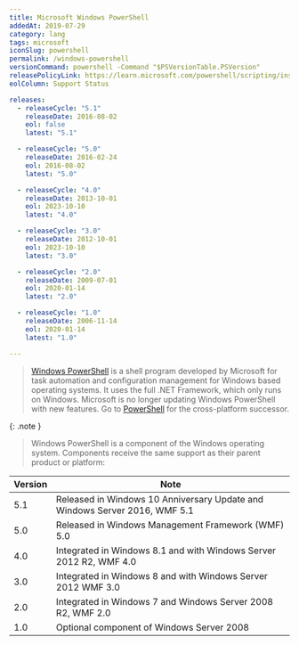 ```yaml
---
title: Microsoft Windows PowerShell
addedAt: 2019-07-29
category: lang
tags: microsoft
iconSlug: powershell
permalink: /windows-powershell
versionCommand: powershell -Command "$PSVersionTable.PSVersion"
releasePolicyLink: https://learn.microsoft.com/powershell/scripting/install/powershell-support-lifecycle?view=powershell-5.1#windows-powershell-release-history
eolColumn: Support Status

releases:
  - releaseCycle: "5.1"
    releaseDate: 2016-08-02
    eol: false
    latest: "5.1"

  - releaseCycle: "5.0"
    releaseDate: 2016-02-24
    eol: 2016-08-02
    latest: "5.0"

  - releaseCycle: "4.0"
    releaseDate: 2013-10-01
    eol: 2023-10-10
    latest: "4.0"

  - releaseCycle: "3.0"
    releaseDate: 2012-10-01
    eol: 2023-10-10
    latest: "3.0"

  - releaseCycle: "2.0"
    releaseDate: 2009-07-01
    eol: 2020-01-14
    latest: "2.0"

  - releaseCycle: "1.0"
    releaseDate: 2006-11-14
    eol: 2020-01-14
    latest: "1.0"

---
```


> [Windows PowerShell](https://learn.microsoft.com/powershell/scripting/what-is-windows-powershell) 
> is a shell program developed by Microsoft for task automation and configuration management for 
> Windows based operating systems. It uses the full .NET Framework, which only runs on Windows. 
> Microsoft is no longer updating Windows PowerShell with new features. Go to
> [PowerShell](/powershell) for the cross-platform successor.

{: .note }

> Windows PowerShell is a component of the Windows operating system. Components receive 
> the same support as their parent product or platform:

| Version | Note                                                                       |
| ------- | -------------------------------------------------------------------------- |
| 5.1     | Released in Windows 10 Anniversary Update and Windows Server 2016, WMF 5.1 |
| 5.0     | Released in Windows Management Framework (WMF) 5.0                         |
| 4.0     | Integrated in Windows 8.1 and with Windows Server 2012 R2, WMF 4.0         |
| 3.0     | Integrated in Windows 8 and with Windows Server 2012 WMF 3.0               |
| 2.0     | Integrated in Windows 7 and Windows Server 2008 R2, WMF 2.0                |
| 1.0     | Optional component of Windows Server 2008                                  |
